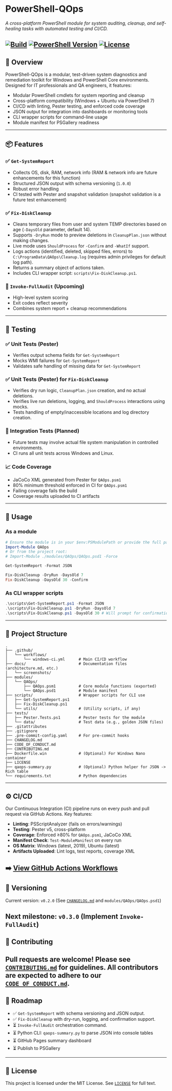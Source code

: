 # PowerShell-QOps
*A cross-platform PowerShell module for system auditing, cleanup, and self-healing tasks with automated testing and CI/CD.*

[![Build](https://github.com/soin8293/powershell-qops/actions/workflows/windows-ci.yml/badge.svg)](https://github.com/soin8293/powershell-qops/actions/workflows/windows-ci.yml)
[![PowerShell Version](https://img.shields.io/badge/PowerShell-7%2B-blue)](https://learn.microsoft.com/powershell/scripting/install/installing-powershell-on-windows)
[![License](https://img.shields.io/github/license/soin8293/powershell-qops)](https://github.com/soin8293/powershell-qops/blob/main/LICENSE)
---
## 📜 Overview
PowerShell-QOps is a modular, test-driven system diagnostics and remediation toolkit for Windows and PowerShell Core environments. Designed for IT professionals and QA engineers, it features:
- Modular PowerShell cmdlets for system reporting and cleanup
- Cross-platform compatibility (Windows + Ubuntu via PowerShell 7)
- CI/CD with linting, Pester testing, and enforced code coverage
- JSON output for integration into dashboards or monitoring tools
- CLI wrapper scripts for command-line usage
- Module manifest for PSGallery readiness
---
## 📦 Features
### ✅ `Get-SystemReport`
- Collects OS, disk, RAM, network info (RAM & network info are future enhancements for this function)
- Structured JSON output with schema versioning (`1.0.0`)
- Robust error handling
- CI tested with Pester and snapshot validation (snapshot validation is a future test enhancement)

### ✅ `Fix-DiskCleanup`
- Cleans temporary files from user and system TEMP directories based on age (`-DaysOld` parameter, default 14).
- Supports `-DryRun` mode to preview deletions in `CleanupPlan.json` without making changes.
- Live mode uses `ShouldProcess` for `-Confirm` and `-WhatIf` support.
- Logs actions (identified, deleted, skipped files, errors) to `C:\ProgramData\QAOps\Cleanup.log` (requires admin privileges for default log path).
- Returns a summary object of actions taken.
- Includes CLI wrapper script: `scripts\Fix-DiskCleanup.ps1`.

### 🧪 `Invoke-FullAudit` (Upcoming)
- High-level system scoring
- Exit codes reflect severity
- Combines system report + cleanup recommendations
---
## 🔬 Testing
### ✅ Unit Tests (Pester)
- Verifies output schema fields for `Get-SystemReport`
- Mocks WMI failures for `Get-SystemReport`
- Validates safe handling of missing data for `Get-SystemReport`
### ✅ Unit Tests (Pester) for `Fix-DiskCleanup`
- Verifies dry run logic, `CleanupPlan.json` creation, and no actual deletions.
- Verifies live run deletions, logging, and `ShouldProcess` interactions using mocks.
- Tests handling of empty/inaccessible locations and log directory creation.
### 🔄 Integration Tests (Planned)
- Future tests may involve actual file system manipulation in controlled environments.
- CI runs all unit tests across Windows and Linux.
### 📈 Code Coverage
- JaCoCo XML generated from Pester for `QAOps.psm1`
- 80% minimum threshold enforced in CI for `QAOps.psm1`
- Failing coverage fails the build
- Coverage results uploaded to CI artifacts
---
## 🧪 Usage
### As a module
```powershell
# Ensure the module is in your $env:PSModulePath or provide the full path to QAOps.psd1
Import-Module QAOps 
# Or from the project root:
# Import-Module ./modules/QAOps/QAOps.psd1 -Force

Get-SystemReport -Format JSON

Fix-DiskCleanup -DryRun -DaysOld 7
Fix-DiskCleanup -DaysOld 30 -Confirm
```
### As CLI wrapper scripts
```powershell
.\scripts\Get-SystemReport.ps1 -Format JSON
.\scripts\Fix-DiskCleanup.ps1 -DryRun -DaysOld 7
.\scripts\Fix-DiskCleanup.ps1 -DaysOld 30 # Will prompt for confirmation due to Medium ConfirmImpact
```
---
## 🔧 Project Structure
```
.
├── .github/
│   └── workflows/
│       └── windows-ci.yml      # Main CI/CD workflow
├── docs/                       # Documentation files (architecture.md, etc.)
│   └── screenshots/
├── modules/
│   └── QAOps/
│       ├── QAOps.psm1          # Core module functions (exported)
│       └── QAOps.psd1          # Module manifest
├── scripts/                    # Wrapper scripts for CLI use
│   ├── Get-SystemReport.ps1
│   ├── Fix-DiskCleanup.ps1
│   └── utils/                  # (Utility scripts, if any)
├── tests/
│   ├── Pester.Tests.ps1        # Pester tests for the module
│   └── data/                   # Test data (e.g., golden JSON files)
├── .gitattributes
├── .gitignore
├── .pre-commit-config.yaml     # For pre-commit hooks
├── CHANGELOG.md
├── CODE_OF_CONDUCT.md
├── CONTRIBUTING.md
├── Dockerfile.win              # (Optional) For Windows Nano container
├── LICENSE
├── qaops-summary.py            # (Optional) Python helper for JSON -> Rich table
└── requirements.txt            # Python dependencies
```
---
## ⚙️ CI/CD
Our Continuous Integration (CI) pipeline runs on every push and pull request via GitHub Actions.
Key features:
- **Linting**: PSScriptAnalyzer (fails on errors/warnings)
- **Testing**: Pester v5, cross-platform
- **Coverage**: Enforced ≥80% for `QAOps.psm1`, JaCoCo XML
- **Manifest Check**: `Test-ModuleManifest` on every run
- **OS Matrix**: Windows (latest, 2019), Ubuntu (latest)
- **Artifacts Uploaded**: Lint logs, test reports, coverage XML

➡️ [View GitHub Actions Workflows](https://github.com/soin8293/powershell-qops/actions)
---
## 🔄 Versioning
Current version: `v0.2.0` (See [`CHANGELOG.md`](CHANGELOG.md:1) and `modules/QAOps/QAOps.psd1`)

Next milestone: `v0.3.0` (Implement `Invoke-FullAudit`)
---
## 🤝 Contributing
Pull requests are welcome! Please see [`CONTRIBUTING.md`](CONTRIBUTING.md:1) for guidelines.
All contributors are expected to adhere to our [`CODE_OF_CONDUCT.md`](CODE_OF_CONDUCT.md:1).
---
## 🧭 Roadmap
- ✅ `Get-SystemReport` with schema versioning and JSON output.
- ✅ `Fix-DiskCleanup` with dry-run, logging, and confirmation support.
- ⏳ `Invoke-FullAudit` orchestration command.
- ⏳ Python CLI: `qaops-summary.py` to parse JSON into console tables
- ⏳ GitHub Pages summary dashboard
- ⏳ Publish to PSGallery
---
## 📜 License
This project is licensed under the MIT License. See [`LICENSE`](LICENSE:0) for full text.
